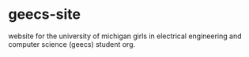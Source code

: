geecs-site
==========

website for the university of michigan girls in electrical engineering and computer science (geecs) student org.

